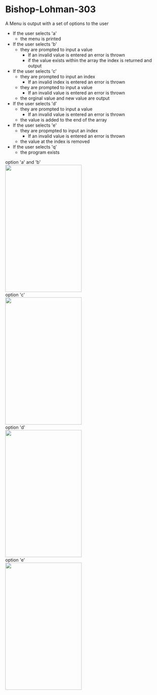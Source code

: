 # Bishop-Lohman-303
A Menu is output with a set of options to the user<br />
- If the user selects 'a'<br />
  - the menu is printed<br />
- If the user selects 'b' <br />
  - they are prompted to input a value<br />
    - If an invalid value is entered an error is thrown<br />
    - if the value exists within the array the index is returned and output<br />
- If the user selects 'c'<br />
  - they are prompted to input an index<br />
    - If an invalid index is entered an error is thrown<br />
  - they are prompted to input a value<br />
    - If an invalid value is entered an error is thrown<br />
  - the orginal value and new value are output<br />
- If the user selects 'd'<br />
  - they are prompted to input a value<br />
    - If an invalid value is entered an error is thrown<br />
  - the value is added to the end of the array<br />
- If the user selects 'e'<br />
  - they are propmpted to input an index<br />
    - If an invalid value is entered an error is thrown<br />
  - the value at the index is removed<br />
- If the user selects 'q'<br />
  - the program exists<br />
 
option 'a' and 'b'<br />
<img src="https://user-images.githubusercontent.com/90850429/192043780-8a474b7e-6f46-41a6-9e13-f306661ad891.png" width="240" height="400"><br />
option 'c'<br />
<img src="https://user-images.githubusercontent.com/90850429/192043965-8a8445c7-44b3-4124-8a00-78180299e2ff.png" width="240" height="400"><br />
option 'd'<br />
<img src="https://user-images.githubusercontent.com/90850429/192044143-41c26fef-613d-422f-bb07-907510c95512.png" width="240" height="400"><br />
option 'e'<br />
<img src="https://user-images.githubusercontent.com/90850429/192058946-5ba4138c-621a-4bf0-9396-972f7507613d.png" width="240" height="400"><br />

